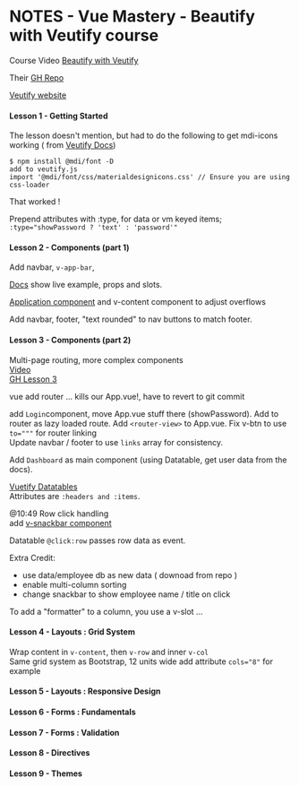 # NOTES - Vue Mastery - Beautify with Veutify course

Course Video [Beautify with Veutify](https://www.vuemastery.com/courses/beautify-with-vuetify/getting-started-with-vuetify)

Their [GH Repo](https://github.com/Code-Pop/beautify-with-vuetify/tree/Lesson-1-BEGIN) 

[Veutify website](https://vuetifyjs.com/en/getting-started/quick-start/)

#### Lesson 1 - Getting Started

The lesson doesn't mention, but had to do the following to get mdi-icons working ( from [Veutify Docs](https://vuetifyjs.com/en/customization/icons/#icons))
```
$ npm install @mdi/font -D
add to veutify.js
import '@mdi/font/css/materialdesignicons.css' // Ensure you are using css-loader
```
That worked !

Prepend attributes with :type, for data or vm keyed items;  
`:type="showPassword ? 'text' : 'password'"`

#### Lesson 2 - Components (part 1)

Add navbar, `v-app-bar`, 

[Docs](https://vuetifyjs.com/en/components/app-bars/) show live example, props and slots.

[Application component](https://vuetifyjs.com/en/components/application/) and v-content component to adjust overflows

Add navbar, footer, "text rounded" to nav buttons to match footer.

#### Lesson 3 - Components (part 2)
Multi-page routing, more complex components          
[Video](https://www.vuemastery.com/courses/beautify-with-vuetify/components-part-2)  
[GH Lesson 3](https://github.com/Code-Pop/beautify-with-vuetify/tree/Lesson-3-BEGIN)   

vue add router ... kills our App.vue!, have to revert to git commit

add `Login`component, move App.vue stuff there (showPassword).  Add to router
as lazy loaded route.  Add `<router-view>` to App.vue.
Fix v-btn to use `to="""` for router linking  
Update navbar / footer to use `links` array for consistency.

Add `Dashboard` as main component (using Datatable, get user data from the docs).

[Vuetify Datatables](https://vuetifyjs.com/en/components/data-tables/)  
Attributes are `:headers and :items`.

@10:49 Row click handling  
add [v-snackbar component](https://vuetifyjs.com/en/components/snackbars/#snackbars)  

Datatable `@click:row` passes row data as event.

Extra Credit:
 * use data/employee db as new data ( downoad from repo )
 * enable multi-column sorting
 * change snackbar to show employee name  / title on click
 
To add a "formatter" to a column, you use a v-slot ... 
















#### Lesson 4 - Layouts : Grid System 

Wrap content in `v-content`, then `v-row` and inner `v-col`  
Same grid system as Bootstrap, 12 units wide
add attribute `cols="8"` for example


#### Lesson 5 - Layouts : Responsive Design

#### Lesson 6 - Forms : Fundamentals

#### Lesson 7 - Forms : Validation

#### Lesson 8 - Directives

#### Lesson 9 - Themes




